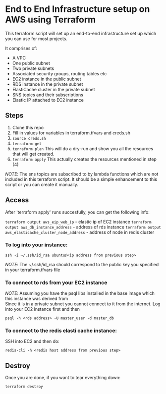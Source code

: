 # End to End Infrastructure setup on AWS using Terraform

This terraform script will set up an end-to-end infrastructure set up which you can use for most projects.

It comprises of:
 * A VPC
 * One public subnet
 * Two private subnets
 * Associated security groups, routing tables etc
 * EC2 instance in the public subnet
 * RDS instance in the private subnet
 * ElastiCache cluster in the private subnet
 * SNS topics and their subscriptions
 * Elastic IP attached to EC2 instance
 
## Steps

1. Clone this repo
2. Fill in values for variables in terraform.tfvars and creds.sh
3. `source creds.sh`
4. `terraform get`
5. `terraform plan`
     This will do a dry-run and show you all the resources that will get created.
6. `terraform apply`
     This actually creates the resources mentioned in step (4)
     
*NOTE*: The sns topics are subscribed to by lambda functions which are not included in this terraform script.
        It should be a simple enhancement to this script or you can create it manually.
        
## Access

After 'terraform apply' runs succesfully, you can get the following info:
 
 `terraform output aws_eip_web_ip` - elastic ip of EC2 instance
 `terraform output aws_db_instance_address` - address of rds instance
 `terraform output aws_elasticache_cluster_node_address` - address of node in redis cluster
 
### To log into your instance:

  `ssh -i ~/.ssh/id_rsa ubuntu@<ip address from previous step>`
  
  *NOTE*: The ~/.ssh/id_rsa should correspond to the public key you specified in your terraform.tfvars file
   
### To connect to rds from your EC2 instance 
  *NOTE*: Assuming you have the psql libs installed in the base image which this instance was derived from    
          Since it is in a private subnet you cannot connect to it from the internet. 
          Log into your EC2 instance first and then
    
   `psql -h <rds address> -U master_user -d master_db`
   
### To connect to the redis elasti cache instance:

  SSH into EC2 and then do:
    
  `redis-cli -h <redis host address from previous step>`

## Destroy

Once you are done, if you want to tear everything down:

  `terraform destroy`
